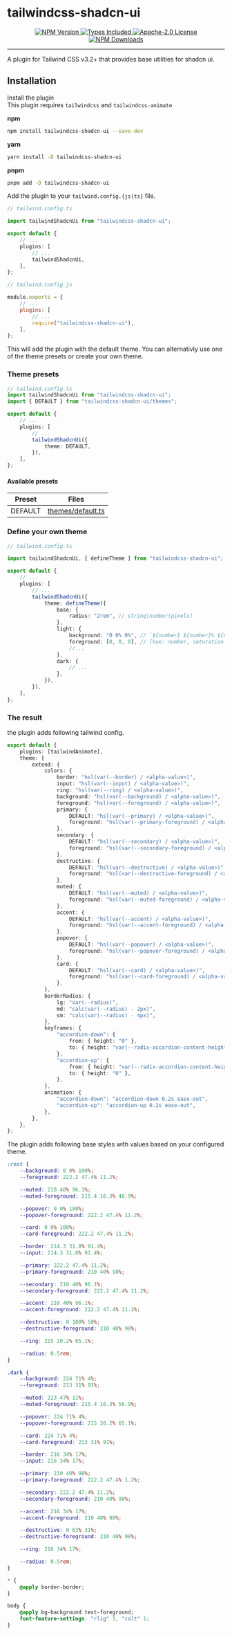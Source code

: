 # tailwindcss-shadcn-ui

<p align="center">
  <a href="https://www.npmjs.com/package/tailwindcss-shadcn-ui">
    <img alt="NPM Version" src="https://badgen.net/npm/v/tailwindcss-shadcn-ui" />
  </a>
  <a href="https://www.npmjs.com/package/tailwindcss-shadcn-ui">
    <img alt="Types Included" src="https://badgen.net/npm/types/tailwindcss-shadcn-ui" />
  </a>
  <a href="https://github.com/tobiasfoerg/tailwindcss-shadcn-ui/blob/main/LICENSE">
    <img alt="Apache-2.0 License" src="https://badgen.net/github/license/tobiasfoerg/tailwindcss-shadcn-ui" />
  </a>
  <a href="https://www.npmjs.com/package/tailwindcss-shadcn-ui">
    <img alt="NPM Downloads" src="https://badgen.net/npm/dm/tailwindcss-shadcn-ui" />
  </a>
</p>
<hr/>

A plugin for Tailwind CSS v3.2+ that provides base utilities for shadcn ui.

## Installation

Install the plugin  
This plugin requires `tailwindcss` and `tailwindcss-animate`

**npm**

```sh
npm install tailwindcss-shadcn-ui --save-dev
```

**yarn**

```sh
yarn install -D tailwindcss-shadcn-ui
```

**pnpm**

```sh
pnpm add -D tailwindcss-shadcn-ui
```

Add the plugin to your `tailwind.config.{js|ts}` file.

```typescript
// tailwind.config.ts

import tailwindShadcnUi from "tailwindcss-shadcn-ui";

export default {
    // ...
    plugins: [
        // ...
        tailwindShadcnUi,
    ],
};
```

```javascript
// tailwind.config.js

module.exports = {
    // ...
    plugins: [
        // ...
        require("tailwindcss-shadcn-ui"),
    ],
};
```

This will add the plugin with the default theme. You can alternativly use one of the theme presets or create your own theme.

### Theme presets

```typescript
// tailwind.config.ts
import tailwindShadcnUi from "tailwindcss-shadcn-ui";
import { DEFAULT } from "tailwindcss-shadcn-ui/themes";

export default {
    // ...
    plugins: [
        // ...
        tailwindShadcnUi({
            theme: DEFAULT,
        }),
    ],
};
```

#### Available presets

| Preset  | Files                                        |
| ------- | -------------------------------------------- |
| DEFAULT | [themes/default.ts](./src/themes/default.ts) |

### Define your own theme

```typescript
// tailwind.config.ts

import tailwindShadcnUi, { defineTheme } from "tailwindcss-shadcn-ui";

export default {
    // ...
    plugins: [
        // ...
        tailwindShadcnUi({
            theme: defineTheme({
                base: {
                    radius: "2rem", // string|number(pixels)
                },
                light: {
                    background: "0 0% 0%", // `${number} ${number}% ${number}%`
                    foreground: [0, 0, 0], // [hue: number, saturation: number, lightness: number]
                    //...
                },
                dark: {
                    // ...
                },
            }),
        }),
    ],
};
```

### The result

the plugin adds following tailwind config.

```typescript
export default {
    plugins: [tailwindAnimate],
    theme: {
        extend: {
            colors: {
                border: "hsl(var(--border) / <alpha-value>)",
                input: "hsl(var(--input) / <alpha-value>)",
                ring: "hsl(var(--ring) / <alpha-value>)",
                background: "hsl(var(--background) / <alpha-value>)",
                foreground: "hsl(var(--foreground) / <alpha-value>)",
                primary: {
                    DEFAULT: "hsl(var(--primary) / <alpha-value>)",
                    foreground: "hsl(var(--primary-foreground) / <alpha-value>)",
                },
                secondary: {
                    DEFAULT: "hsl(var(--secondary) / <alpha-value>)",
                    foreground: "hsl(var(--secondary-foreground) / <alpha-value>)",
                },
                destructive: {
                    DEFAULT: "hsl(var(--destructive) / <alpha-value>)",
                    foreground: "hsl(var(--destructive-foreground) / <alpha-value>)",
                },
                muted: {
                    DEFAULT: "hsl(var(--muted) / <alpha-value>)",
                    foreground: "hsl(var(--muted-foreground) / <alpha-value>)",
                },
                accent: {
                    DEFAULT: "hsl(var(--accent) / <alpha-value>)",
                    foreground: "hsl(var(--accent-foreground) / <alpha-value>)",
                },
                popover: {
                    DEFAULT: "hsl(var(--popover) / <alpha-value>)",
                    foreground: "hsl(var(--popover-foreground) / <alpha-value>)",
                },
                card: {
                    DEFAULT: "hsl(var(--card) / <alpha-value>)",
                    foreground: "hsl(var(--card-foreground) / <alpha-value>)",
                },
            },
            borderRadius: {
                lg: "var(--radius)",
                md: "calc(var(--radius) - 2px)",
                sm: "calc(var(--radius) - 4px)",
            },
            keyframes: {
                "accordion-down": {
                    from: { height: "0" },
                    to: { height: "var(--radix-accordion-content-height)" },
                },
                "accordion-up": {
                    from: { height: "var(--radix-accordion-content-height)" },
                    to: { height: "0" },
                },
            },
            animation: {
                "accordion-down": "accordion-down 0.2s ease-out",
                "accordion-up": "accordion-up 0.2s ease-out",
            },
        },
    },
};
```

The plugin adds following base styles with values based on your configured theme.

```css
:root {
    --background: 0 0% 100%;
    --foreground: 222.2 47.4% 11.2%;

    --muted: 210 40% 96.1%;
    --muted-foreground: 215.4 16.3% 46.9%;

    --popover: 0 0% 100%;
    --popover-foreground: 222.2 47.4% 11.2%;

    --card: 0 0% 100%;
    --card-foreground: 222.2 47.4% 11.2%;

    --border: 214.3 31.8% 91.4%;
    --input: 214.3 31.8% 91.4%;

    --primary: 222.2 47.4% 11.2%;
    --primary-foreground: 210 40% 98%;

    --secondary: 210 40% 96.1%;
    --secondary-foreground: 222.2 47.4% 11.2%;

    --accent: 210 40% 96.1%;
    --accent-foreground: 222.2 47.4% 11.2%;

    --destructive: 0 100% 50%;
    --destructive-foreground: 210 40% 98%;

    --ring: 215 20.2% 65.1%;

    --radius: 0.5rem;
}

.dark {
    --background: 224 71% 4%;
    --foreground: 213 31% 91%;

    --muted: 223 47% 11%;
    --muted-foreground: 215.4 16.3% 56.9%;

    --popover: 224 71% 4%;
    --popover-foreground: 215 20.2% 65.1%;

    --card: 224 71% 4%;
    --card-foreground: 213 31% 91%;

    --border: 216 34% 17%;
    --input: 216 34% 17%;

    --primary: 210 40% 98%;
    --primary-foreground: 222.2 47.4% 1.2%;

    --secondary: 222.2 47.4% 11.2%;
    --secondary-foreground: 210 40% 98%;

    --accent: 216 34% 17%;
    --accent-foreground: 210 40% 98%;

    --destructive: 0 63% 31%;
    --destructive-foreground: 210 40% 98%;

    --ring: 216 34% 17%;

    --radius: 0.5rem;
}

* {
    @apply border-border;
}

body {
    @apply bg-background text-foreground;
    font-feature-settings: "rlig" 1, "calt" 1;
}
```
